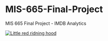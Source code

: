 # MIS-665-Final-Project
MIS 665 Final Project - IMDB Analytics


[![Little red ridning hood](http://i.imgur.com/7YTMFQp.png)](https://vimeo.com/3514904 "Little red riding hood - Click to Watch!")
